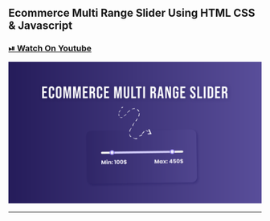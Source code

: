 ## Ecommerce Multi Range Slider Using HTML CSS & Javascript

### [⏯ Watch On Youtube](https://youtu.be/pp1TFz7z_1k)


![thumbnail](thumbnail.png)

----------